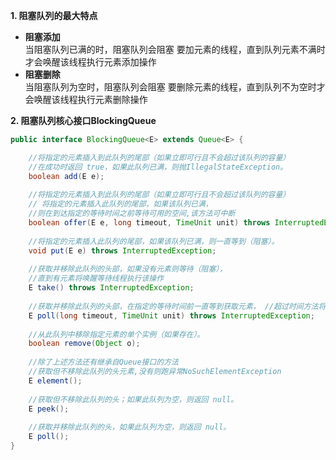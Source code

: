 **1. 阻塞队列的最大特点** 
* **阻塞添加**   
  当阻塞队列已满的时，阻塞队列会阻塞 要加元素的线程，直到队列元素不满时才会唤醒该线程执行元素添加操作
* **阻塞删除**   
  当阻塞队列为空时，阻塞队列会阻塞 要删除元素的线程，直到队列不为空时才会唤醒该线程执行元素删除操作  
  
**2. 阻塞队列核心接口BlockingQueue**  
```java
public interface BlockingQueue<E> extends Queue<E> {

	//将指定的元素插入到此队列的尾部（如果立即可行且不会超过该队列的容量）
	//在成功时返回 true，如果此队列已满，则抛IllegalStateException。 
	boolean add(E e); 
	
	//将指定的元素插入到此队列的尾部（如果立即可行且不会超过该队列的容量） 
	// 将指定的元素插入此队列的尾部，如果该队列已满， 
	//则在到达指定的等待时间之前等待可用的空间,该方法可中断 
	boolean offer(E e, long timeout, TimeUnit unit) throws InterruptedException; 
	
	//将指定的元素插入此队列的尾部，如果该队列已满，则一直等到（阻塞）。 
	void put(E e) throws InterruptedException; 
	
	//获取并移除此队列的头部，如果没有元素则等待（阻塞）， 
	//直到有元素将唤醒等待线程执行该操作 
	E take() throws InterruptedException; 
	
	//获取并移除此队列的头部，在指定的等待时间前一直等到获取元素， //超过时间方法将结束
	E poll(long timeout, TimeUnit unit) throws InterruptedException; 
	
	//从此队列中移除指定元素的单个实例（如果存在）。 
	boolean remove(Object o); 
	
	//除了上述方法还有继承自Queue接口的方法 
	//获取但不移除此队列的头元素,没有则跑异常NoSuchElementException 
	E element(); 
	
	//获取但不移除此队列的头；如果此队列为空，则返回 null。 
	E peek(); 
	
	//获取并移除此队列的头，如果此队列为空，则返回 null。 
	E poll();
}
```